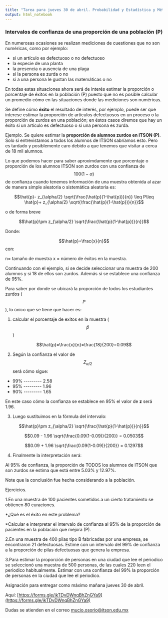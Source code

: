 ```yaml
---
title: "Tarea para jueves 30 de abril. Probabilidad y Estadística y Métodos Estadísticos"
output: html_notebook
---
```



### Intervalos de confianza de una proporción de una población (P)

En numerosas ocasiones se realizan mediciones de cuestiones que no son numéricas, como por ejemplo:

* si un artículo es defectuoso o no defectuoso
* la especie de una planta
* la presencia o ausencia de una plaga
* si la persona es zurda o no
* si a una persona le gustan las matemáticas o no

En todas estas situaciones ahora será de interés estimar la proporción o porcentaje de éxitos en la población (P) puesto que no es posible calcular un promedio cómo en las situaciones donde las mediciones son numéricas.

Se define cómo **éxito** el resultado de interés, por ejemplo, puede ser que interese estimar la proporción de artículos defectuosos en un proceso o la proporción de zurdos en una población; en éstos casos diremos que hay un éxito si un artículo es defectuoso o si una persona es zurda.

Ejemplo. Se quiere estimar la **proporción de alumnos zurdos en ITSON (P)**. Solo si entrevistamos a todos los alumnos de ITSON sabríamos esto. Pero es tardado y posiblemente caro debido a que tenemos que visitar a cerca de 18 mil alumnos.


Lo que podemos hacer para saber aproximdamente que porcentaje o proporción de los alumnos ITSON son zurdos con una confianza de $$100(1-\alpha)%$$ de confianza cuando tenemos información de una muestra obtenida al azar de manera simple aleatoria o sistemática aleatoria es:


$$\hat{p}- z_{\alpha/2} \sqrt{\frac{\hat{p}(1-\hat{p})}{n}} \leq P\leq \hat{p}+ z_{\alpha/2} \sqrt{\frac{\hat{p}(1-\hat{p})}{n}}$$

o de forma breve

$$\hat{p}\pm z_{\alpha/2} \sqrt{\frac{\hat{p}(1-\hat{p})}{n}}$$

Donde:

$$\hat{p}=\frac{x}{n}$$
con:

n= tamaño de muestra
x = número de éxitos en la muestra.

Continuando con el ejemplo, si se decide seleccionar una muestra de 200 alumnos y si 18 de ellos son zurdos. Además si se establece una confianza de 95%.

Para saber por donde se ubicará la proporción de todos los estudiantes zurdos ($$P$$), lo único que se tiene que hacer es:

1. calcular el porcentaje de exitos en la muestra ($$\hat{p}$$)


$$\hat{p}=\frac{x}{n}=\frac{18}{200}=0.09$$

2. Según la confianza el valor de $$Z_{\alpha /2}$$ será cómo sigue:

* 99% --------- 2.58
* 95% --------- 1.96
* 90% --------- 1.65

En este caso cómo la confianza se establece en 95% el valor de **z** será 1.96.

3. Luego sustituimos en la fórmula del intervalo:

$$\hat{p}\pm z_{\alpha/2} \sqrt{\frac{\hat{p}(1-\hat{p})}{n}}$$

$$0.09 - 1.96 \sqrt{\frac{0.09(1-0.09)}{200}} = 0.0503$$

$$0.09 + 1.96 \sqrt{\frac{0.09(1-0.09)}{200}} = 0.1297$$

4. Finalmente la interpretación será:

Al 95% de confianza, la proporción de TODOS los alumnos de ITSON que son zurdos se estima que está entre 5.03% y 12.97%.


Note que la conclusión fue hecha considerando a la población.

Ejercicios.

1.En una muestra de 100 pacientes sometidos a un cierto tratamiento se obtienen 80 curaciones. 

*¿Qué es el éxito en este problema?

*Calcular e interpretar el intervalo de confianza al 95% de la proporción de pacientes en la población que mejora (P).


2.En una muestra de 400 pilas tipo B fabricadas por una empresa, se encontraron 21 defectuosas. Estime con un intervalo del 99% de confianza a la proporción de pilas defectuosas que genera la empresa.


3.Para estimar la proporción de personas en una ciudad que lee el periodico se seleccionó una muestra de 500 personas, de las cuales 220 leen el periodico habitualmente. 
Estimar con una confianza del 99% la proporción de personas en la ciudad que lee el periodico.



Asignación para entregar como máximo mañana jueves 30 de abril.


Aquí:
[https://forms.gle/ikTDvDWnqBhZnGYa9](https://forms.gle/ikTDvDWnqBhZnGYa9)


Dudas se atienden en el correo mucio.osorio@itson.edu.mx
